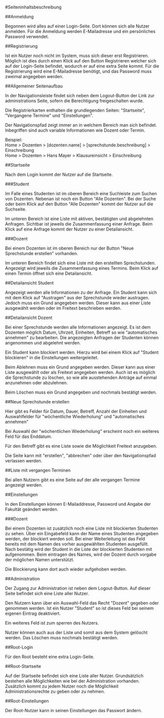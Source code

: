 #Seiteninhaltsbeschreibung

##Anmeldung

Begonnen wird alles auf einer Login-Seite. Dort können sich alle Nutzer anmelden.
Für die Anmeldung werden E-Mailadresse und ein persönliches Password verwendet.


##Registrierung

Ist ein Nutzer noch nicht im System, muss sich dieser erst Registrieren.
Möglich ist dies durch einen Klick auf den Button Registrieren welcher sich auf der Login-Seite befindet, 
wodurch er auf eine extra Seite kommt. Für die Registrierung wird eine E-Mailadresse benötigt, 
und das Password muss zweimal angegeben werden.


##Allgemeiner Seitenaufbau

In der Navigationsleiste findet sich neben dem Logout-Button der Link zur administrations Seite, 
sofern die Berechtigung freigeschalten wurde.

Die Registrierkarten enthalten die grundlegenden Seiten: "Startseite", "Vergangene Termine" und "Einstellungen".

Der Navigationspfad zeigt immer an in welchem Bereich man sich befindet. 
Inbegriffen sind auch variable Informationen wie Dozent oder Termin.

Beispiel: \
Home > Dozenten > \[dozenten.name] > \[sprechstunde.beschreibung] > Einschreibung \
Home > Dozenten > Hans Mayer > Klausureinsicht > Einschreibung


##Startseite

Nach dem Login kommt der Nutzer auf die Startseite.


###Student

Im Falle eines Studenten ist im oberen Bereich eine Suchleiste zum Suchen von Dozenten. Nebenan ist noch ein Button "Alle Dozenten".
Bei der Suche oder beim Klick auf den Button "Alle Dozenten" kommt der Nutzer auf die Suchseite.

Im unteren Bereich ist eine Liste mit aktiven, bestätigten und abgelehnten Anfragen.
Sichtbar ist jeweils die Zusammenfassung einer Anfrage.
Beim Klick auf eine Anfrage kommt der Nutzer zu einer Detailansicht.


###Dozent

Bei einem Dozenten ist im oberen Bereich nur der Button "Neue Sprechstunde erstellen" vorhanden.

Im unteren Bereich findet sich eine Liste mit den erstellten Sprechstunden.
Angezeigt wird jeweils die Zusammenfassung eines Termins.
Beim Klick auf einen Termin öffnet sich eine Detailansicht.


##Detailansicht Student

Angezeigt werden alle Informationen zu der Anfrage.
Ein Student kann sich mit dem Klick auf "Austragen" aus der Sprechstunde wieder austragen.
Jedoch muss ein Grund angegeben werden. Dieser kann aus einer Liste ausgewählt werden oder im Freitext beschrieben werden.


##Detailansicht Dozent

Bei einer Sprechstunde werden alle Informationen angezeigt.
Es ist dem Dozenten möglich Datum, Uhrzeit, Einheiten, Betreff so wie "automatisches annehmen" zu bearbeiten.
Die angezeigten Anfragen der Studenten können angenommen und abgelehnt werden. 

Ein Student kann blockiert werden. Hierzu wird bei einem Klick auf "Student blockieren" in die Einstellungen weitergeleitet.

Beim Ablehnen muss ein Grund angegeben werden. Dieser kann aus einer Liste ausgewählt oder als Freitext angegeben werden.
Auch ist es möglich die Sprechstunde zu löschen, so wie alle ausstehenden Anträge auf einmal anzunehmen oder abzulehnen.

Beim Löschen muss ein Grund angegeben und nochmals bestätigt werden.


##Neue Sprechstunde erstellen

Hier gibt es Felder für Datum, Dauer, Betreff, Anzahl der Einheiten und Auswahlfelder für "wöchentliche Wiederholung" und "automatisches annehmen"

Bei Auswahl der "wöchentlichen Wiederholung" erscheint noch ein weiteres Feld für das Enddatum.

Für den Betreff gibt es eine Liste sowie die Möglichkeit Freitext anzugeben.

Die Seite kann mit "erstellen", "abbrechen" oder über den Navigationspfad verlassen werden.


##Liste mit vergangen Terminen

Bei allen Nutzern gibt es eine Seite auf der alle vergangen Termine angezeigt werden.


##Einstellungen

In den Einstellungen können E-Mailaddresse, Password und Angabe der Fakultät geändert werden. 

###Dozent

Bei einem Dozenten ist zusätzlich noch eine Liste mit blockierten Studenten zu sehen.
Über ein Eingabefeld kann der Name eines Studenten angegeben werden, der blockiert werden soll. Bei einer Weiterleitung 
ist das Feld bereits mit dem Namen des vorher ausgewählten Studenten ausgefüllt.
Nach bestätig wird der Student in die Liste der blockierten Studenten mit aufgenommen.
Beim eintragen des Names, wird der Dozent durch vorgabe der möglichen Namen unterstützt.

Die Blockierung kann dort auch wieder aufgehoben werden.


##Administration

Der Zugang zur Administration ist neben dem Logout-Button.
Auf dieser Seite befindet sich eine Liste aller Nutzer. 

Den Nutzern kann über ein Auswahl-Feld das Recht "Dozent" gegeben oder genommen werden.
Ist ein Nutzer "Student" so ist dieses Feld bei seinem eigenen Eintrag deaktiviert.

Ein weiteres Feld ist zum sperren des Nutzers.

Nutzer können auch aus der Liste und somit aus dem System gelöscht werden. Das Löschen muss nochmals bestätigt werden.


##Root-Login

Für den Root besteht eine extra Login-Seite.


##Root-Startseite

Auf der Startseite befindet sich eine Liste aller Nutzer. Grundsätzlich bestehen alle Möglichkeiten wie bei der Administration vorhanden.
Zusätzlich kommt zu jedem Nutzer noch die Möglichkeit Administrationsrechte zu geben oder zu nehmen.


##Root-Einstellungen

Der Root-Nutzer kann in seinen Einstellungen das Passwort ändern.